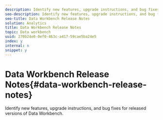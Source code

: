 ```yaml
---
description: Identify new features, upgrade instructions, and bug fixes for released versions of Data Workbench.
seo-description: Identify new features, upgrade instructions, and bug fixes for released versions of Data Workbench.
seo-title: Data Workbench Release Notes
solution: Analytics
title: Data Workbench Release Notes
topic: Data workbench
uuid: 270b24e0-0ef0-463c-a417-59cae5ba24e5
index: y
internal: n
snippet: y
---
```


# Data Workbench Release Notes{#data-workbench-release-notes}

Identify new features, upgrade instructions, and bug fixes for released versions of Data Workbench.

